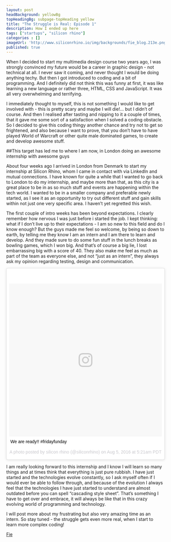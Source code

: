 ```yaml
---
layout: post
headBackground: yellowBg
topHeadingBg: subpage-topHeading yellow
title: "The Struggle is Real: Episode 1"
description: How I ended up here 
tags: ["startups", "silicon rhino"]
categories : []
imageUrl: 'http://www.siliconrhino.io/img/backgrounds/fie_blog.213e.png'
published: true
---
```


When I decided to start my multimedia design course two years ago, I was strongly convinced my future would be a career in graphic design - not technical at all. I never saw it coming, and never thought I would be doing anything techy. But then I got introduced to coding and a bit of programming. And I definitely did not think this was funny at first, it was like learning a new language or rather three, HTML, CSS and JavaScript. It was all very overwhelming and terrifying. 

I immediately thought to myself, this is not something I would like to get involved with - this is pretty scary and maybe I will die!… but I didn’t of course. And then I realised after tasting and nipping to it a couple of times, that it gave me some sort of a satisfaction when I solved a coding obstacle. So I decided to give this coding thingy another chance and try not to get so frightened, and also because I want to prove, that you don’t have to have played World of Warcraft or other quite male dominated games, to create and develop awesome stuff.

<div class="bottom-border yellow"></div>
##This target has led me to where I am now, in London doing an awesome internship with awesome guys
<div class="bottom-border yellow"></div>

About four weeks ago I arrived in London from Denmark to start my internship at Silicon Rhino, whom I came in contact with via LinkedIn and mutual connections. I have known for quite a while that I wanted to go back to London to do my internship, and maybe more than that, as this city is a great place to be in as so much stuff and events are happening within the tech world. I wanted to be in a smaller company and preferable newly started, as I see it as an opportunity to try out different stuff and gain skills within not just one very specific area. I haven’t yet regretted this wish.

The first couple of intro weeks has been beyond expectations. I clearly remember how nervous I was just before i started the job. I kept thinking: what if I don’t live up to their expectations - I am so new to this field and do I know enough? But the guys made me feel so welcome, by being so down to earth, by telling me they know I am an intern and I am there to learn and develop. And they made sure to do some fun stuff in the lunch breaks as bowling games, which I won big. And that’s of course a big lie, I lost embarrassing big with a score of 40. They also make me feel as much as part of the team as everyone else, and not “just as an intern”, they always ask my opinion regarding testing, design and communication.

<blockquote class="instagram-media" data-instgrm-captioned data-instgrm-version="7" style=" background:#FFF; border:0; border-radius:3px; box-shadow:0 0 1px 0 rgba(0,0,0,0.5),0 1px 10px 0 rgba(0,0,0,0.15); margin: 1px; max-width:658px; padding:0; width:99.375%; width:-webkit-calc(100% - 2px); width:calc(100% - 2px);"><div style="padding:8px;"> <div style=" background:#F8F8F8; line-height:0; margin-top:40px; padding:50.0% 0; text-align:center; width:100%;"> <div style=" background:url(data:image/png;base64,iVBORw0KGgoAAAANSUhEUgAAACwAAAAsCAMAAAApWqozAAAABGdBTUEAALGPC/xhBQAAAAFzUkdCAK7OHOkAAAAMUExURczMzPf399fX1+bm5mzY9AMAAADiSURBVDjLvZXbEsMgCES5/P8/t9FuRVCRmU73JWlzosgSIIZURCjo/ad+EQJJB4Hv8BFt+IDpQoCx1wjOSBFhh2XssxEIYn3ulI/6MNReE07UIWJEv8UEOWDS88LY97kqyTliJKKtuYBbruAyVh5wOHiXmpi5we58Ek028czwyuQdLKPG1Bkb4NnM+VeAnfHqn1k4+GPT6uGQcvu2h2OVuIf/gWUFyy8OWEpdyZSa3aVCqpVoVvzZZ2VTnn2wU8qzVjDDetO90GSy9mVLqtgYSy231MxrY6I2gGqjrTY0L8fxCxfCBbhWrsYYAAAAAElFTkSuQmCC); display:block; height:44px; margin:0 auto -44px; position:relative; top:-22px; width:44px;"></div></div> <p style=" margin:8px 0 0 0; padding:0 4px;"> <a href="https://www.instagram.com/p/BIuhIHtBfoZ/" style=" color:#000; font-family:Arial,sans-serif; font-size:14px; font-style:normal; font-weight:normal; line-height:17px; text-decoration:none; word-wrap:break-word;" target="_blank">We are ready!! #fridayfunday</a></p> <p style=" color:#c9c8cd; font-family:Arial,sans-serif; font-size:14px; line-height:17px; margin-bottom:0; margin-top:8px; overflow:hidden; padding:8px 0 7px; text-align:center; text-overflow:ellipsis; white-space:nowrap;">A photo posted by silicon rhino (@siliconrhino) on <time style=" font-family:Arial,sans-serif; font-size:14px; line-height:17px;" datetime="2016-08-05T12:21:56+00:00">Aug 5, 2016 at 5:21am PDT</time></p></div></blockquote> <script async defer src="//platform.instagram.com/en_US/embeds.js"></script>

I am really looking forward to this internship and I know I will learn so many things and at times think that everything is just pure rubbish. I have just started and the technologies evolve constantly, so I ask myself often if I would ever be able to follow through, and because of the evolution I always feel that the technologies I have just started to understand are almost outdated before you can spell “cascading style sheet”. That’s something I have to get over and embrace, it will always be like that in this crazy evolving world of programming and technology.

I will post more about my frustrating but also very amazing time as an intern. So stay tuned - the struggle gets even more real, when I start to learn more complex coding!


[Fie](https://twitter.com/fiejelved)





<!-- [get the PDF]({{ site.url }}/assets/mydoc.pdf). -->
